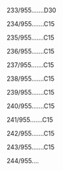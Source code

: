 233/955.......D30 


234/955.......C15 


235/955.......C15 


236/955.......C15 


237/955.......C15 


238/955.......C15 


239/955.......C15 


240/955.......C15 


241/955.......C15 


242/955.......C15 


243/955.......C15 


244/955.... 

